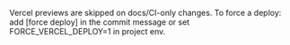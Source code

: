 Vercel previews are skipped on docs/CI-only changes. To force a deploy: add [force deploy] in the commit message or set FORCE_VERCEL_DEPLOY=1 in project env.
